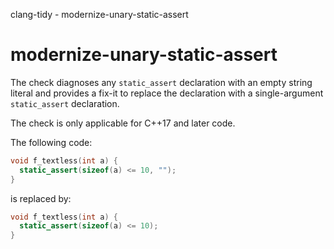 clang-tidy - modernize-unary-static-assert

</div>

# modernize-unary-static-assert

The check diagnoses any `static_assert` declaration with an empty string
literal and provides a fix-it to replace the declaration with a
single-argument `static_assert` declaration.

The check is only applicable for C++17 and later code.

The following code:

``` c++
void f_textless(int a) {
  static_assert(sizeof(a) <= 10, "");
}
```

is replaced by:

``` c++
void f_textless(int a) {
  static_assert(sizeof(a) <= 10);
}
```
